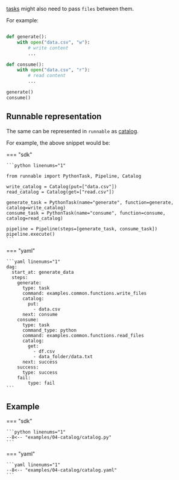 [tasks](task.md) might also need to pass ```files``` between them.

For example:

```python linenums="1"

def generate():
    with open("data.csv", "w"):
        # write content
        ...

def consume():
    with open("data.csv", "r"):
        # read content
        ...

generate()
consume()

```


## Runnable representation

The same can be represented in ```runnable``` as [catalog](../reference.md/#catalog).

For example, the above snippet would be:

=== "sdk"

    ```python linenums="1"

    from runnable import PythonTask, Pipeline, Catalog

    write_catalog = Catalog(put=["data.csv"])
    read_catalog = Catalog(get=["read.csv"])

    generate_task = PythonTask(name="generate", function=generate, catalog=write_catalog)
    consume_task = PythonTask(name="consume", function=consume, catalog=read_catalog)

    pipeline = Pipeline(steps=[generate_task, consume_task])
    pipeline.execute()
    ```

=== "yaml"

    ```yaml linenums="1"
    dag:
      start_at: generate_data
      steps:
        generate:
          type: task
          command: examples.common.functions.write_files
          catalog:
            put:
              - data.csv
          next: consume
        consume:
          type: task
          command_type: python
          command: examples.common.functions.read_files
          catalog:
            get:
              - df.csv
              - data_folder/data.txt
          next: success
        success:
          type: success
        fail:
            type: fail
    ```

## Example

=== "sdk"

    ```python linenums="1"
    --8<-- "examples/04-catalog/catalog.py"
    ```

=== "yaml"

    ```yaml linenums="1"
    --8<-- "examples/04-catalog/catalog.yaml"
    ```
